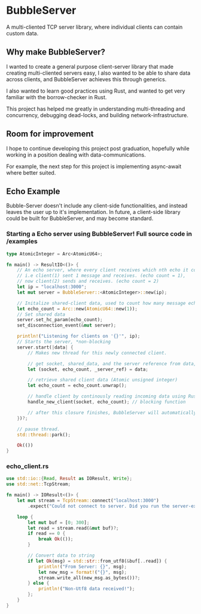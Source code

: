 # BubbleServer

A multi-cliented TCP server library, where individual clients can contain custom data.

## Why make BubbleServer?

I wanted to create a general purpose client-server library that made creating multi-cliented servers easy, I also wanted to be 
able to share data across clients, and BubbleServer achieves this through generics.

I also wanted to learn good practices using Rust, and wanted to get very familiar with the borrow-checker in Rust. 

This project has helped me greatly in understanding multi-threading and concurrency, debugging dead-locks, and building network-infrastructure. 

## Room for improvement
I hope to continue developing this project post graduation, hopefully while working in a position dealing with data-communications.

For example, the next step for this project is implementing async-await where better suited.

## Echo Example

Bubble-Server doesn't include any client-side functionalities, and instead leaves the user up to it's implementation. In future, a client-side library could be built for BubbleServer, and may become standard.


### Starting a Echo server using BubbleServer! Full source code  in /examples
```rust
type AtomicInteger = Arc<AtomicU64>;

fn main() -> ResultIO<()> {
    // An echo server, where every client receives which nth echo it contributed.
    // i.e client(1) sent 1 message and receives. (echo count = 1), 
    // now client(2) sends and receives. (echo count = 2)
    let ip = "localhost:3000";
    let mut server = BubbleServer::<AtomicInteger>::new(ip);

    // Initalize shared-client data, used to count how many message echos.
    let echo_count = Arc::new(AtomicU64::new(1));
    // Set shared data
    server.set_hc_param(echo_count);
    set_disconnection_event(&mut server);

    println!("Listening for clients on '{}'", ip);
    // Starts the server, *non-blocking
    server.start(|data| {
        // Makes new thread for this newly connected client.

        // get socket, shared_data, and the server reference from data, (server ref is unused)
        let (socket, echo_count, _server_ref) = data;

        // retrieve shared client data (Atomic unsigned integer)
        let echo_count = echo_count.unwrap();

        // handle client by continously reading incoming data using Rust's TcpStreams
        handle_new_client(socket, echo_count); // blocking function

        // after this closure finishes, BubbleServer will automatically delete and cleanup this client
    })?;

    // pause thread.
    std::thread::park(); 

    Ok(())
}
```

### echo_client.rs
```rust
use std::io::{Read, Result as IOResult, Write};
use std::net::TcpStream;

fn main() -> IOResult<()> {
    let mut stream = TcpStream::connect("localhost:3000")
        .expect("Could not connect to server. Did you run the server-example?");

    loop {
        let mut buf = [0; 300];
        let read = stream.read(&mut buf)?;
        if read == 0 {
            break Ok(());
        }

        // Convert data to string
        if let Ok(msg) = std::str::from_utf8(&buf[..read]) {
            println!("From Server: {}", msg);
            let new_msg = format!("{}", msg);
            stream.write_all(new_msg.as_bytes())?;
        } else {
            println!("Non-Utf8 data received!");
        };
    }
}
```
